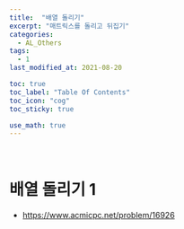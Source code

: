 ```yaml
---
title:  "배열 돌리기"
excerpt: "매트릭스를 돌리고 뒤집기"
categories:
  - AL_Others
tags:
  - 1
last_modified_at: 2021-08-20

toc: true
toc_label: "Table Of Contents"
toc_icon: "cog"
toc_sticky: true

use_math: true
---
```


<br>

# 배열 돌리기 1 

- https://www.acmicpc.net/problem/16926

